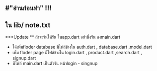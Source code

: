 #"อ่านก่อนทำ" !!!
--------------
ใน lib/ note.txt
-------
***Update 
** ถ้าจะรันให้รัน ในapp.dart อย่าพึ่งรัน ลงmain.dart
* ได้เพิ่มfloder database มีไฟล์ข้างใน auth.dart , database.dart ,model.dart 
* เพิ่ม floder page มีไฟล์ข้างใน login.dart , product.dart ,search.dart , signup.dart 
* มีไฟล์ main.dart เป็นตัวรัน หน้าlogin - singnup

